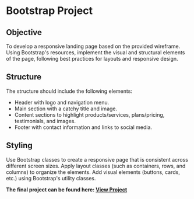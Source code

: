 
# Bootstrap Project

## Objective
To develop a responsive landing page based on the provided wireframe. Using Bootstrap's resources, implement the visual and structural elements of the page, following best practices for layouts and responsive design.

## Structure
The structure should include the following elements:
- Header with logo and navigation menu.
- Main section with a catchy title and image.
- Content sections to highlight products/services, plans/pricing, testimonials, and images.
- Footer with contact information and links to social media.

## Styling
Use Bootstrap classes to create a responsive page that is consistent across different screen sizes. Apply layout classes (such as containers, rows, and columns) to organize the elements. Add visual elements (buttons, cards, etc.) using Bootstrap's utility classes.

**The final project can be found here: [View Project](https://laisvigas.github.io/SoulCode/Assignments/Assignment2/)**

